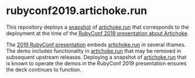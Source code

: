 # rubyconf2019.artichoke.run

This repository deploys a [snapshot] of [artichoke.run] that corresponds to the
deployment at the time of the [RubyConf 2019 presentation about Artichoke].

The [2019 RubyConf presentation] embeds [artichoke.run] in several iframes. The
demo includes functionality in [artichoke.run] that may be removed in subsequent
upstream releases. Deploying a snapshot of [artichoke.run] that is known to
operate the demos in the RubyConf 2019 presentation ensures the deck continues
to function.

[snapshot]: https://rubyconf2019.artichoke.run
[artichoke.run]: https://artichoke.run
[rubyconf 2019 presentation about artichoke]:
  https://artichoke.github.io/rubyconf/2019/
[2019 rubyconf presentation]: https://github.com/artichoke/rubyconf
